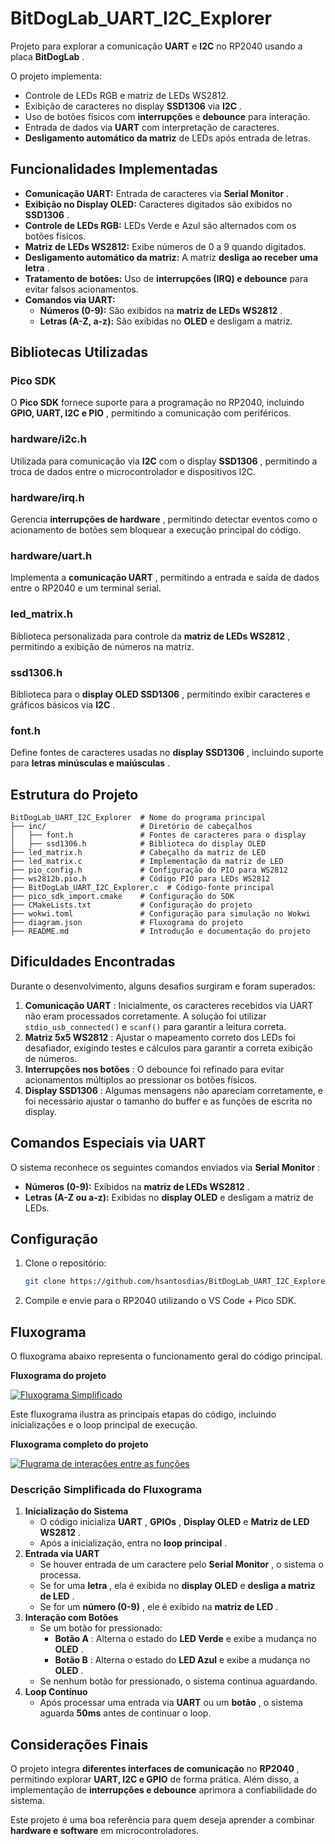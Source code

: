 # BitDogLab_UART_I2C_Explorer

Projeto para explorar a comunicação **UART** e **I2C** no RP2040 usando a placa  **BitDogLab** .

O projeto implementa:

* Controle de LEDs RGB e matriz de LEDs WS2812.
* Exibição de caracteres no display **SSD1306** via  **I2C** .
* Uso de botões físicos com **interrupções** e **debounce** para interação.
* Entrada de dados via **UART** com interpretação de caracteres.
* **Desligamento automático da matriz** de LEDs após entrada de letras.

## Funcionalidades Implementadas

* **Comunicação UART:** Entrada de caracteres via  **Serial Monitor** .
* **Exibição no Display OLED:** Caracteres digitados são exibidos no  **SSD1306** .
* **Controle de LEDs RGB:** LEDs Verde e Azul são alternados com os botões físicos.
* **Matriz de LEDs WS2812:** Exibe números de 0 a 9 quando digitados.
* **Desligamento automático da matriz:** A matriz  **desliga ao receber uma letra** .
* **Tratamento de botões:** Uso de **interrupções (IRQ) e debounce** para evitar falsos acionamentos.
* **Comandos via UART:**
  * **Números (0-9):** São exibidos na  **matriz de LEDs WS2812** .
  * **Letras (A-Z, a-z):** São exibidas no **OLED** e desligam a matriz.

## Bibliotecas Utilizadas

### Pico SDK

O **Pico SDK** fornece suporte para a programação no RP2040, incluindo  **GPIO, UART, I2C e PIO** , permitindo a comunicação com periféricos.

### hardware/i2c.h

Utilizada para comunicação via **I2C** com o display  **SSD1306** , permitindo a troca de dados entre o microcontrolador e dispositivos I2C.

### hardware/irq.h

Gerencia  **interrupções de hardware** , permitindo detectar eventos como o acionamento de botões sem bloquear a execução principal do código.

### hardware/uart.h

Implementa a  **comunicação UART** , permitindo a entrada e saída de dados entre o RP2040 e um terminal serial.

### led_matrix.h

Biblioteca personalizada para controle da  **matriz de LEDs WS2812** , permitindo a exibição de números na matriz.

### ssd1306.h

Biblioteca para o  **display OLED SSD1306** , permitindo exibir caracteres e gráficos básicos via  **I2C** .

### font.h

Define fontes de caracteres usadas no  **display SSD1306** , incluindo suporte para  **letras minúsculas e maiúsculas** .

## Estrutura do Projeto

```plaintext
BitDogLab_UART_I2C_Explorer  # Nome do programa principal
├── inc/                     # Diretório de cabeçalhos
│   ├── font.h               # Fontes de caracteres para o display
│   ├── ssd1306.h            # Biblioteca do display OLED
├── led_matrix.h             # Cabeçalho da matriz de LED
├── led_matrix.c             # Implementação da matriz de LED
├── pio_config.h             # Configuração do PIO para WS2812
├── ws2812b.pio.h            # Código PIO para LEDs WS2812
├── BitDogLab_UART_I2C_Explorer.c  # Código-fonte principal
├── pico_sdk_import.cmake    # Configuração do SDK
├── CMakeLists.txt           # Configuração do projeto
├── wokwi.toml               # Configuração para simulação no Wokwi
├── diagram.json             # Fluxograma do projeto
├── README.md                # Introdução e documentação do projeto
```

## Dificuldades Encontradas

Durante o desenvolvimento, alguns desafios surgiram e foram superados:

1. **Comunicação UART** : Inicialmente, os caracteres recebidos via UART não eram processados corretamente. A solução foi utilizar `stdio_usb_connected()` e `scanf()` para garantir a leitura correta.
2. **Matriz 5x5 WS2812** : Ajustar o mapeamento correto dos LEDs foi desafiador, exigindo testes e cálculos para garantir a correta exibição de números.
3. **Interrupções nos botões** : O debounce foi refinado para evitar acionamentos múltiplos ao pressionar os botões físicos.
4. **Display SSD1306** : Algumas mensagens não apareciam corretamente, e foi necessário ajustar o tamanho do buffer e as funções de escrita no display.

## Comandos Especiais via UART

O sistema reconhece os seguintes comandos enviados via  **Serial Monitor** :

* **Números (0-9):** Exibidos na  **matriz de LEDs WS2812** .
* **Letras (A-Z ou a-z):** Exibidas no **display OLED** e desligam a matriz de LEDs.

## Configuração

1. Clone o repositório:
   ```bash
   git clone https://github.com/hsantosdias/BitDogLab_UART_I2C_Explorer.git
   ```
2. Compile e envie para o RP2040 utilizando o VS Code + Pico SDK.

## Fluxograma

O fluxograma abaixo representa o funcionamento geral do código principal.

**Fluxograma do projeto**

[![Fluxograma Simplificado](imgs/fluxograma-simplificado.png "Fluxograma Simplificado")](https://github.com/hsantosdias/BitDogLab_UART_I2C_Explorer/blob/main/imgs/fluxograma-simplificado.png?raw=true "Fluxograma Simplificado")

Este fluxograma ilustra as principais etapas do código, incluindo inicializações e o loop principal de execução.

**Fluxograma completo do projeto**

[![Flugrama de interações entre as funções](imgs/fluxograma-completo.png "Flugrama de interações entre as funções")](https://github.com/hsantosdias/BitDogLab_UART_I2C_Explorer/blob/main/imgs/fluxograma-completo.png?raw=true "Flugrama de interações entre as funções")


### Descrição Simplificada do Fluxograma

1. **Inicialização do Sistema**
   * O código inicializa  **UART** ,  **GPIOs** , **Display OLED** e  **Matriz de LED WS2812** .
   * Após a inicialização, entra no  **loop principal** .
2. **Entrada via UART**
   * Se houver entrada de um caractere pelo  **Serial Monitor** , o sistema o processa.
   * Se for uma  **letra** , ela é exibida no **display OLED** e  **desliga a matriz de LED** .
   * Se for um  **número (0-9)** , ele é exibido na  **matriz de LED** .
3. **Interação com Botões**
   * Se um botão for pressionado:
     * **Botão A** : Alterna o estado do **LED Verde** e exibe a mudança no  **OLED** .
     * **Botão B** : Alterna o estado do **LED Azul** e exibe a mudança no  **OLED** .
   * Se nenhum botão for pressionado, o sistema continua aguardando.
4. **Loop Contínuo**
   * Após processar uma entrada via **UART** ou um  **botão** , o sistema aguarda **50ms** antes de continuar o loop.

## Considerações Finais

O projeto integra **diferentes interfaces de comunicação** no  **RP2040** , permitindo explorar **UART, I2C e GPIO** de forma prática. Além disso, a implementação de **interrupções e debounce** aprimora a confiabilidade do sistema.

Este projeto é uma boa referência para quem deseja aprender a combinar **hardware e software** em microcontroladores.
